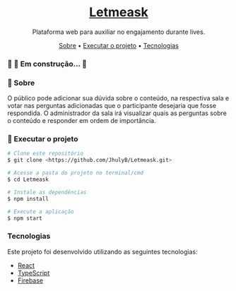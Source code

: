 <h1 align="center">
    <a href="https://pt-br.reactjs.org/">Letmeask</a>
</h1>
<p align="center">Plataforma web para auxiliar no engajamento durante lives.</p>

<p align="center">
 <a href="#sobre">Sobre</a> •
 <a href="#tecnologias">Executar o projeto</a> • 
 <a href="#contribuicao">Tecnologias</a> 
</p>


###	🚧  🚀 Em construção...  🚧

### 🚀 Sobre

<p>O público pode adicionar sua dúvida sobre o conteúdo, na respectiva sala e votar nas perguntas adicionadas que o participante desejaria que fosse respondida. O administrador da sala irá visualizar quais as perguntas sobre o conteúdo e responder em ordem de importância.</p>

### 🚀 Executar o projeto

```bash
# Clone este repositório
$ git clone <https://github.com/JhulyB/Letmeask.git>

# Acesse a pasta do projeto no terminal/cmd
$ cd Letmeask

# Instale as dependências
$ npm install

# Execute a aplicação
$ npm start
```

### Tecnologias

<p>Este projeto foi desenvolvido utilizando as seguintes tecnologias:</p>

- [React](https://pt-br.reactjs.org/)
- [TypeScript](https://www.typescriptlang.org/)
- [Firebase](https://firebase.google.com/)
